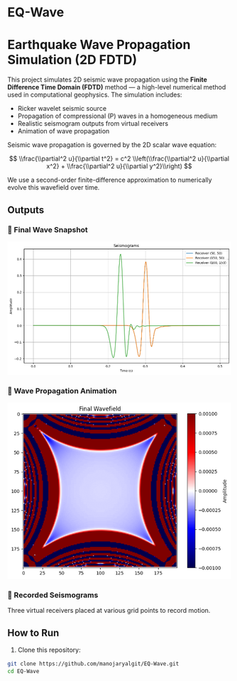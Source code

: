# EQ-Wave
# Earthquake Wave Propagation Simulation (2D FDTD)

This project simulates 2D seismic wave propagation using the **Finite Difference Time Domain (FDTD)** method — a high-level numerical method used in computational geophysics. The simulation includes:

- Ricker wavelet seismic source
- Propagation of compressional (P) waves in a homogeneous medium
- Realistic seismogram outputs from virtual receivers
- Animation of wave propagation

Seismic wave propagation is governed by the 2D scalar wave equation:

$$
\\frac{\\partial^2 u}{\\partial t^2} = c^2 \\left(\\frac{\\partial^2 u}{\\partial x^2} + \\frac{\\partial^2 u}{\\partial y^2}\\right)
$$

We use a second-order finite-difference approximation to numerically evolve this wavefield over time.

## Outputs

### 🔹 Final Wave Snapshot

![Wavefield](seismograms.png)

### 🔹 Wave Propagation Animation

![Wave Animation](wave_propagation.gif)

### 🔹 Recorded Seismograms

Three virtual receivers placed at various grid points to record motion.

## How to Run

1. Clone this repository:
```bash
git clone https://github.com/manojaryalgit/EQ-Wave.git
cd EQ-Wave
